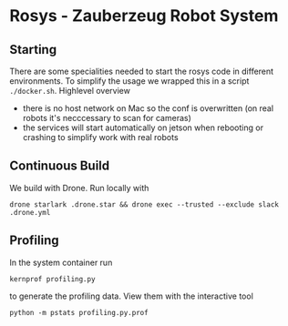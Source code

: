 # Rosys - Zauberzeug Robot System

## Starting

There are some specialities needed to start the rosys code in different environments. To simplify the usage we wrapped this in a script `./docker.sh`. Highlevel overview

- there is no host network on Mac so the conf is overwritten (on real robots it's necccessary to scan for cameras)
- the services will start automatically on jetson when rebooting or crashing to simplify work with real robots

## Continuous Build

We build with Drone. Run locally with

    drone starlark .drone.star && drone exec --trusted --exclude slack  .drone.yml

## Profiling

In the system container run

    kernprof profiling.py

to generate the profiling data. View them with the interactive tool

    python -m pstats profiling.py.prof
